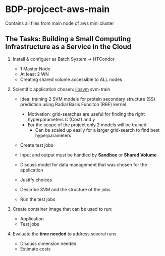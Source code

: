 # BDP-projcect-aws-main
Contains all files from main node of aws mini cluster

## The Tasks: Building a Small Computing Infrastructure as a Service in the Cloud

1. Install & configuer as Batch System &rarr; HTCondor
   * 1 Master Node
   * At least 2 WN
   * Creating shared volume accessible to ALL nodes

2. Scientific application chosen: [libsvm](https://www.csie.ntu.edu.tw/~cjlin/libsvm/) svm-train
   * Idea: training 2 SVM models for protein secondary structure (SS) prediction using Radial Basis Funciton (RBF) kernel
     * Motivation: grid-searches are useful for finding the right hyperparameters *C* (Cost) and $\gamma$
     * For the scope of the project only 2 models will be trained
        * Can be scaled up easily for a larger grid-search to find best hyperparameters

    * Create test jobs
    * Input and output must be handled by **Sandbox** or **Shared Volume**
    * Discuss model for data management that was chosen for the application
    * Justify choices
    * Describe SVM and the structure of the jobs
    * Run the test jobs
    
3. Create container image that can be used to run:
    * Application
    * Test jobs
    
4. Evaluate the **time needed** to address several runs
    * Discuss dimension needed
    * Estimate costs

